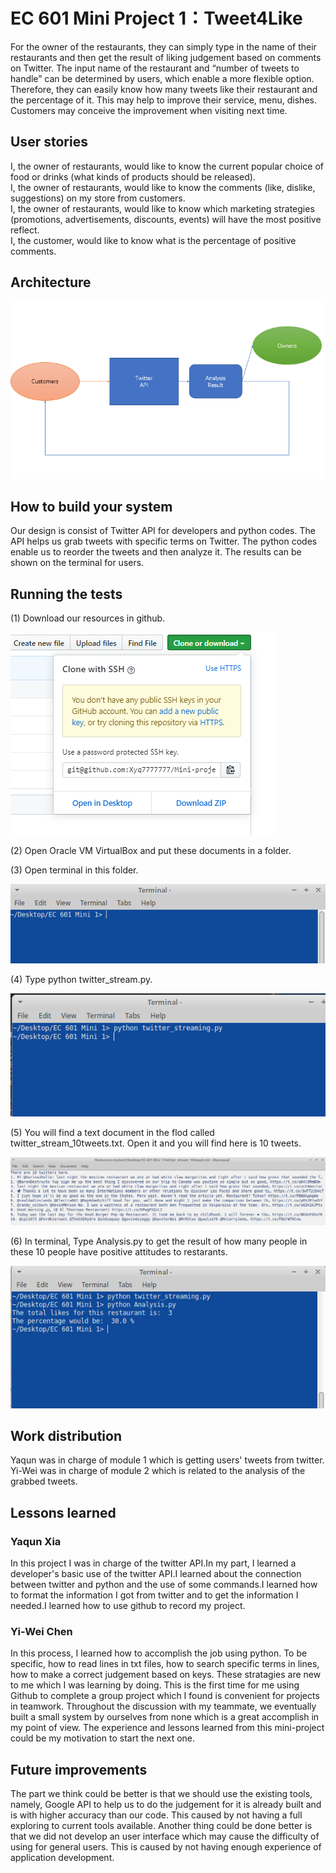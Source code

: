 # EC 601 Mini Project 1：Tweet4Like

For the owner of the restaurants, they can simply type in the name of their restaurants and then get the result of liking judgement based on comments on Twitter. The input name of the restaurant and “number of tweets to handle” can be determined by users, which enable a more flexible option. Therefore, they can easily know how many tweets like their restaurant and the percentage of it. This may help to improve their service, menu, dishes. Customers may conceive the improvement when visiting next time.

## User stories

I, the owner of restaurants, would like to know the current popular choice of food or drinks (what kinds of products should be released).  
I, the owner of restaurants, would like to know the comments (like, dislike, suggestions) on my store from customers.  
I, the owner of restaurants, would like to know which marketing strategies (promotions, advertisements, discounts, events) will have the most positive reflect.  
I, the customer, would like to know what is the percentage of positive comments.
 
 
## Architecture

<img src= "https://github.com/Xyq7777777/Mini-project-1/raw/master/Architecture.png">
 
## How to build your system

Our design is consist of Twitter API for developers and python codes. The API helps us grab tweets with specific terms on Twitter. The python codes enable us to reorder the tweets and then analyze it. The results can be shown on the terminal for users.


## Running the tests

(1) Download our resources in github.
    
   <img src= "https://github.com/Xyq7777777/Mini-project-1/raw/master/download.png">

(2) Open Oracle VM VirtualBox and put these documents in a folder.

(3) Open terminal in this folder.

   <img src= "https://github.com/Xyq7777777/Mini-project-1/raw/master/terminal.png">
    
(4) Type python twitter_stream.py.
  
   <img src= "https://github.com/Xyq7777777/Mini-project-1/raw/master/twitterapi test.png">
   
(5) You will find a text document in the flod called twitter_stream_10tweets.txt. Open it and you will find here is 10         tweets.
    
   <img src= "https://github.com/Xyq7777777/Mini-project-1/raw/master/tweets.png">
   
(6) In terminal, Type Analysis.py to get the result of how many people in these 10 people have positive attitudes to             restarants.

   <img src= "https://github.com/Xyq7777777/Mini-project-1/raw/master/Analysis.png">


## Work distribution

Yaqun was in charge of module 1 which is getting users' tweets from twitter.
Yi-Wei was in charge of module 2 which is related to the analysis of the grabbed tweets.

## Lessons learned

### Yaqun Xia

In this project I was in charge of the twitter API.In my part, I learned a developer's basic use of the twitter API.I learned about the connection between twitter and python and the use of some commands.I learned how to format the information I got from twitter and to get the information I needed.I learned how to use github to record my project.

### Yi-Wei Chen

In this process, I learned how to accomplish the job using python. To be specific, how to read lines in txt files, how to search specific terms in lines, how to make a correct judgement based on keys. These stratagies are new to me which I was learning by doing. This is the first time for me using Github to complete a group project which I found is convenient for projects in teamwork. Throughout the discussion with my teammate, we eventually built a small system by ourselves from none which is a great accomplish in my point of view. The experience and lessons learned from this mini-project could be my motivation to start the next one.

## Future improvements

The part we think could be better is that we should use the existing tools, namely, Google API to help us to do the judgement for it is already built and is with higher accuracy than our code. This caused by not having a full exploring to current tools available. Another thing could be done better is that we did not develop an user interface which may cause the difficulty of using for general users. This is caused by not having enough experience of application development.
